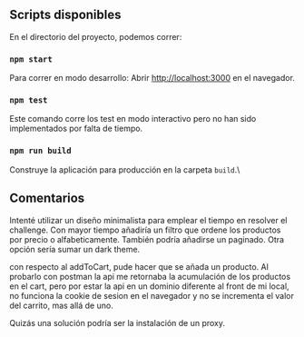 ## Scripts disponibles

En el directorio del proyecto, podemos correr:

### `npm start`

Para correr en modo desarrollo:
Abrir [http://localhost:3000](http://localhost:3000) en el navegador.

### `npm test`

Este comando corre los test en modo interactivo pero no han sido implementados por falta de tiempo.

### `npm run build`

Construye la aplicación para producción en la carpeta `build`.\

## Comentarios

Intenté utilizar un diseño minimalista para emplear el tiempo en resolver el challenge.
Con mayor tiempo añadiría un filtro que ordene los productos por precio o alfabeticamente.
También podría añadirse un paginado.
Otra opción sería sumar un dark theme.

con respecto al addToCart, pude hacer que se añada un producto. Al probarlo con postman la api me retornaba la acumulación de los productos en el cart, pero por estar la api en un dominio diferente al front de mi local, no funciona la cookie de sesion en el navegador y no se incrementa el valor del carrito, mas allá de uno.

Quizás una solución podría ser la instalación de un proxy.
